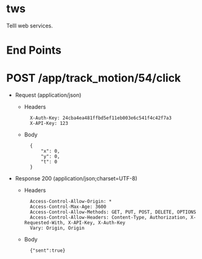 # tws
Telll web services.


# End Points

# POST /app/track_motion/54/click

+ Request (application/json)

    + Headers

            X-Auth-Key: 24cba4ea481ffbd5ef11eb003e6c541f4c42f7a3
            X-API-Key: 123

    + Body

            {
                "x": 0,
                "y": 0,
                "t": 0
            }

+ Response 200 (application/json;charset=UTF-8)

    + Headers

            Access-Control-Allow-Origin: *
            Access-Control-Max-Age: 3600
            Access-Control-Allow-Methods: GET, PUT, POST, DELETE, OPTIONS
            Access-Control-Allow-Headers: Content-Type, Authorization, X-Requested-With, X-API-Key, X-Auth-Key
            Vary: Origin, Origin

    + Body

            {"sent":true}

